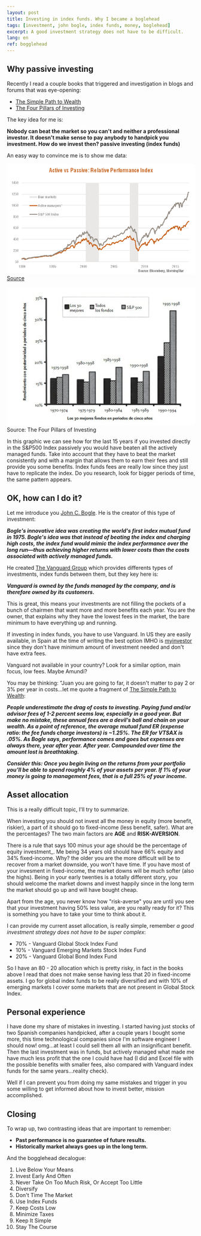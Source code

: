 ```yaml
---
layout: post
title: Investing in index funds. Why I became a boglehead
tags: [investment, john bogle, index funds, money, boglehead]
excerpt: A good investment strategy does not have to be difficult.
lang: en
ref: bogglehead
---
```


## Why passive investing

Recently I read a couple books that triggered and investigation in blogs and forums that was eye-opening:

- [The Simple Path to Wealth](https://www.amazon.com/Simple-Path-Wealth-financial-independence/dp/1533667926)
- [The Four Pillars of Investing](https://www.amazon.com/Four-Pillars-Investing-Building-Portfolio-ebook/dp/B0041842TW/ref=tmm_kin_swatch_0?_encoding=UTF8&qid=1587285907&sr=8-1)

The key idea for me is:

**Nobody can beat the market so you can't and neither a professional investor. It doesn't make sense to pay anybody to handpick you investment. How do we invest then? passive investing (index funds)**

An easy way to convince me is to show me data:

![Active vs passive investing](/images/activevspassive.png)
[Source](https://www.betashares.com.au/insights/passive-investment-cyclical/)

![Funds agains S&P 500 index after 5 years](/images/fundsVSmarkets.png)
Source: The Four Pillars of Investing

In this graphic we can see how for the last 15 years if you invested directly in the S&P500 Index passively you would have beaten all the actively managed funds. Take into account that they have to beat the market consistently and with a margin that allows them to earn their fees and still provide you some benefits. Index funds fees are really low since they just have to replicate the index. Do you research, look for bigger periods of time, the same pattern appears.

## OK, how can I do it?

Let me introduce you [John C. Bogle](https://en.wikipedia.org/wiki/John_C._Bogle). He is the creator of this type of investment:

**_Bogle's innovative idea was creating the world's first index mutual fund in 1975. Bogle's idea was that instead of beating the index and charging high costs, the index fund would mimic the index performance over the long run—thus achieving higher returns with lower costs than the costs associated with actively managed funds._**

He created [The Vanguard Group](https://en.wikipedia.org/wiki/The_Vanguard_Group) which provides differents types of investments, index funds between them, but they key here is:

**_Vanguard is owned by the funds managed by the company, and is therefore owned by its customers._**

This is great, this means your investments are not filling the pockets of a bunch of chairmen that want more and more benefits each year. You are the owner, that explains why they have the lowest fees in the market, the bare minimum to have everything up and running.

If investing in index funds, you have to use Vanguard. In US they are easily available, in Spain at the time of writing the best option IMHO is [myinvestor](https://myinvestor.es/) since they don't have minimum amount of investment needed and don't have extra fees.

Vanguard not available in your country? Look for a similar option, main focus, low fees. Maybe Amundi?

You may be thinking: "Juan you are going to far, it doesn't matter to pay 2 or 3% per year in costs...let me quote a fragment of [The Simple Path to Wealth](https://www.amazon.com/Simple-Path-Wealth-financial-independence/dp/1533667926):

**_People underestimate the drag of costs to investing.
Paying fund and/or advisor fees of 1-2 percent seems low, especially in a good year. But make no mistake, these annual fees are a devil’s ball and chain on your wealth. As a point of reference, the average mutual fund ER (expense ratio: the fee funds charge investors) is ~1.25%. The ER for VTSAX is .05%. As Bogle says, performance comes and goes but expenses are always there, year after year. After year. Compounded over time the amount lost is breathtaking._**

**_Consider this: Once you begin living on the returns from your portfolio you’ll be able to spend roughly 4% of your assets per year. If 1% of your money is going to management fees, that is a full 25% of your income._**

## Asset allocation

This is a really difficult topic, I'll try to summarize.

When investing you should not invest all the money in equity (more benefit, riskier), a part of it should go to fixed-income (less benefit, safer). What are the percentages? The two main factors are **AGE** and **RISK-AVERSION**.

There is a rule that says 100 minus your age should be the percentage of equity investment\_. Me being 34 years old should have 66% equity and 34% fixed-income. Why? the older you are the more difficult will be to recover from a market downside, you won't have time. If you have most of your invesment in fixed-income, the market downs will be much softer (also the highs). Being in your early twenties is a totally different story, you should welcome the market downs and invest happily since in the long term the market should go up and will have bought cheap.

Apart from the age, you never know how "risk-averse" you are until you see that your investment having 50% less value, are you really ready for it? This is something you have to take your time to think about it.

I can provide my current asset allocation, is really simple, remember _a good investment strategy does not have to be super complex_:

- 70% - Vanguard Global Stock Index Fund
- 10% - Vanguard Emerging Markets Stock Index Fund
- 20% - Vanguard Global Bond Index Fund

So I have an 80 - 20 allocation which is pretty risky, in fact in the books above I read that does not make sense having less that 20 in fixed-income assets.
I go for global index funds to be really diversified and with 10% of emerging markets I cover some markets that are not present in Global Stock Index.

## Personal experience

I have done my share of mistakes in investing. I started having just stocks of two Spanish companies handpicked, after a couple years I bought some more, this time technological companies since I'm software engineer I should now! omg...at least I could sell them all with an insignificant benefit. Then the last investment was in funds, but actively managed what made me have much less profit that the one I could have had (I did and Excel file with the possible benefits with smaller fees, also compared with Vanguard index funds for the same years...reality check).

Well if I can prevent you from doing my same mistakes and trigger in you some willing to get informed about how to invest better, mission accomplished.

## Closing

To wrap up, two contrasting ideas that are important to remember:

- **Past performance is no guarantee of future results.**
- **Historically market always goes up in the long term.**

And the bogglehead decalogue:

1. Live Below Your Means
1. Invest Early And Often
1. Never Take On Too Much Risk, Or Accept Too Little
1. Diversify
1. Don't Time The Market
1. Use Index Funds
1. Keep Costs Low
1. Minimize Taxes
1. Keep It Simple
1. Stay The Course
